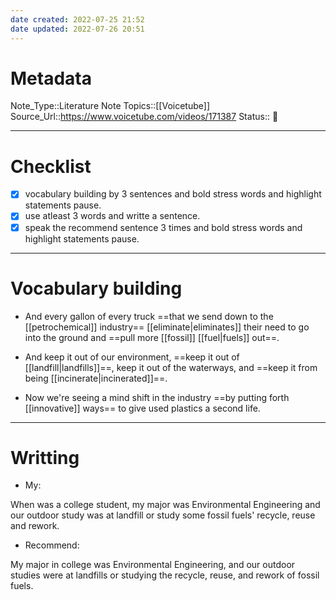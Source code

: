 ```yaml
---
date created: 2022-07-25 21:52
date updated: 2022-07-26 20:51
---
```


# Metadata

Note_Type::Literature Note
Topics::[[Voicetube]]
Source_Url::<https://www.voicetube.com/videos/171387>
Status:: 👶

---

# Checklist

- [x] vocabulary building by 3 sentences and bold stress words and highlight statements pause.
- [x] use atleast 3 words and writte a sentence.
- [x] speak the recommend sentence 3 times and bold stress words and highlight statements pause.

---

# Vocabulary building

- And every gallon of every truck ==that we send down to the [[petrochemical]] industry== [[eliminate|eliminates]] their need to go into the ground and ==pull more [[fossil]] [[fuel|fuels]] out==.

- And keep it out of our environment, ==keep it out of [[landfill|landfills]]==, keep it out of the waterways, and ==keep it from being [[incinerate|incinerated]]==.

- Now we're seeing a mind shift in the industry ==by putting forth [[innovative]] ways== to give used plastics a second life.

---

# Writting

- My:

When was a college student, my major was Environmental Engineering and our outdoor study was at landfill or study some fossil fuels' recycle, reuse and rework.

- Recommend:

My major in college was Environmental Engineering, and our outdoor studies were at landfills or studying the recycle, reuse, and rework of fossil fuels.
